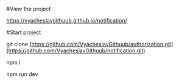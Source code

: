 #View the project

https://vyacheslavgithuub.github.io/notification/

#Start project

git clone [https://github.com/VyacheslavGithuub/authorization.git](https://github.com/VyacheslavGithuub/notification.git)

npm i

npm run dev
